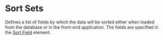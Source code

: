# Sort Sets

Defines a list of fields by which the data will be sorted either when loaded from the database or in the front-end application. The fields are specified in the [Sort Field](/t/Sort-Field) element.
